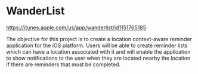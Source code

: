 # WanderList
https://itunes.apple.com/us/app/wanderlist/id1151765185

The objective for this project is to create a location context-aware reminder application for the iOS platform. Users will be able to create reminder lists which can have a location associated with it and will enable the application to show notifications to the user when they are located nearby the location if there are reminders that must be completed.
